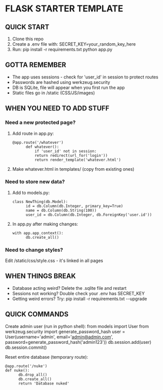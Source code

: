 # FLASK STARTER TEMPLATE

## QUICK START

1. Clone this repo
2. Create a .env file with:
   SECRET_KEY=your_random_key_here
3. Run:
   pip install -r requirements.txt
   python app.py

## GOTTA REMEMBER

* The app uses sessions - check for 'user_id' in session to protect routes
* Passwords are hashed using werkzeug.security
* DB is SQLite, file will appear when you first run the app
* Static files go in /static (CSS/JS/images)

## WHEN YOU NEED TO ADD STUFF

### Need a new protected page?

1. Add route in app.py:

   ```
   @app.route('/whatever')
         def whatever():
             if 'user_id' not in session:
             return redirect(url_for('login'))
             return render_template('whatever.html')
   ```
2. Make whatever.html in templates/ (copy from existing ones)

### Need to store new data?

1. Add to models.py:

   ```
   class NewThing(db.Model):
         id = db.Column(db.Integer, primary_key=True)
         name = db.Column(db.String(100))
         user_id = db.Column(db.Integer, db.ForeignKey('user.id'))
   ```
2. In app.py after making changes:

   ```
   with app.app_context():
         db.create_all()
   ```

### Need to change styles?

Edit /static/css/style.css - it's linked in all pages

## WHEN THINGS BREAK

* Database acting weird? Delete the .sqlite file and restart
* Sessions not working? Double check your .env has SECRET_KEY
* Getting weird errors? Try:
  pip install -r requirements.txt --upgrade

## QUICK COMMANDS

Create admin user (run in python shell):
from models import User
from werkzeug.security import generate_password_hash
user = User(username='admin', email='admin@admin.com', password=generate_password_hash('admin123'))
db.session.add(user)
db.session.commit()

Reset entire database (temporary route):

```
@app.route('/nuke')
def nuke():
      db.drop_all()
      db.create_all()
      return 'Database nuked'
```
